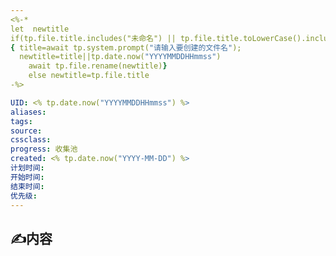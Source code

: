 ```yaml
---
<%-* 
let  newtitle
if(tp.file.title.includes("未命名") || tp.file.title.toLowerCase().includes("untitled")) 
{ title=await tp.system.prompt("请输入要创建的文件名");
  newtitle=title||tp.date.now("YYYYMMDDHHmmss")
	await tp.file.rename(newtitle)}
	else newtitle=tp.file.title
-%>

UID: <% tp.date.now("YYYYMMDDHHmmss") %> 
aliases: 
tags: 
source: 
cssclass: 
progress: 收集池
created: <% tp.date.now("YYYY-MM-DD") %>
计划时间:
开始时间:
结束时间:
优先级:
---
```


## ✍内容
